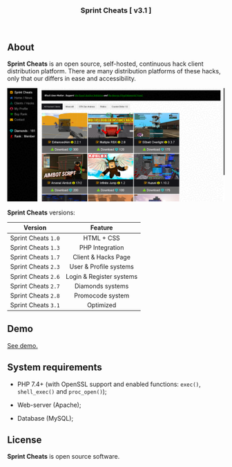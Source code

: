 <h3 align='center'> Sprint Cheats [ v3.1 ] </h3>
<br/>

## About

**Sprint Cheats** is an open source, self-hosted, continuous hack client distribution platform.
There are many distribution platforms of these hacks, only that our differs in ease and accessibility. 

[![Image1](previews/first.png)](previews/first.png)

**Sprint Cheats** versions:

| Version              | Feature |
| :------------------: | :------: |
| Sprint Cheats `1.0`  | HTML + CSS |
| Sprint Cheats `1.3`  | PHP Integration |
| Sprint Cheats `1.7`  | Client & Hacks Page |
| Sprint Cheats `2.3`  | User & Profile systems |
| Sprint Cheats `2.6`  | Login & Register systems |
| Sprint Cheats `2.7`  | Diamonds systems |
| Sprint Cheats `2.8`  | Promocode system |
| Sprint Cheats `3.1`  | Optimized |

## Demo
[See demo.](http://sprint-cheats.mygamesonline.org/index.php)

## System requirements

* PHP 7.4+ (with OpenSSL support and enabled functions: `exec()`, `shell_exec()` and `proc_open()`);

* Web-server (Apache);

* Database (MySQL);

## License

**Sprint Cheats** is open source software.
